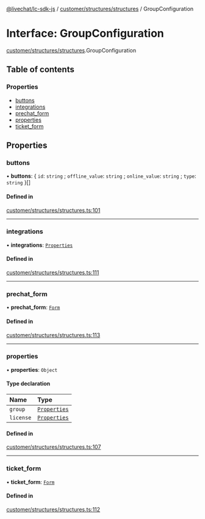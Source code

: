 [@livechat/lc-sdk-js](../README.md) / [customer/structures/structures](../modules/customer_structures_structures.md) / GroupConfiguration

# Interface: GroupConfiguration

[customer/structures/structures](../modules/customer_structures_structures.md).GroupConfiguration

## Table of contents

### Properties

- [buttons](customer_structures_structures.GroupConfiguration.md#buttons)
- [integrations](customer_structures_structures.GroupConfiguration.md#integrations)
- [prechat\_form](customer_structures_structures.GroupConfiguration.md#prechat_form)
- [properties](customer_structures_structures.GroupConfiguration.md#properties)
- [ticket\_form](customer_structures_structures.GroupConfiguration.md#ticket_form)

## Properties

### buttons

• **buttons**: { `id`: `string` ; `offline_value`: `string` ; `online_value`: `string` ; `type`: `string`  }[]

#### Defined in

[customer/structures/structures.ts:101](https://github.com/livechat/lc-sdk-js/blob/5f5afdd/src/customer/structures/structures.ts#L101)

___

### integrations

• **integrations**: [`Properties`](customer_structures_structures.Properties.md)

#### Defined in

[customer/structures/structures.ts:111](https://github.com/livechat/lc-sdk-js/blob/5f5afdd/src/customer/structures/structures.ts#L111)

___

### prechat\_form

• **prechat\_form**: [`Form`](customer_structures_structures.Form.md)

#### Defined in

[customer/structures/structures.ts:113](https://github.com/livechat/lc-sdk-js/blob/5f5afdd/src/customer/structures/structures.ts#L113)

___

### properties

• **properties**: `Object`

#### Type declaration

| Name | Type |
| :------ | :------ |
| `group` | [`Properties`](customer_structures_structures.Properties.md) |
| `license` | [`Properties`](customer_structures_structures.Properties.md) |

#### Defined in

[customer/structures/structures.ts:107](https://github.com/livechat/lc-sdk-js/blob/5f5afdd/src/customer/structures/structures.ts#L107)

___

### ticket\_form

• **ticket\_form**: [`Form`](customer_structures_structures.Form.md)

#### Defined in

[customer/structures/structures.ts:112](https://github.com/livechat/lc-sdk-js/blob/5f5afdd/src/customer/structures/structures.ts#L112)
